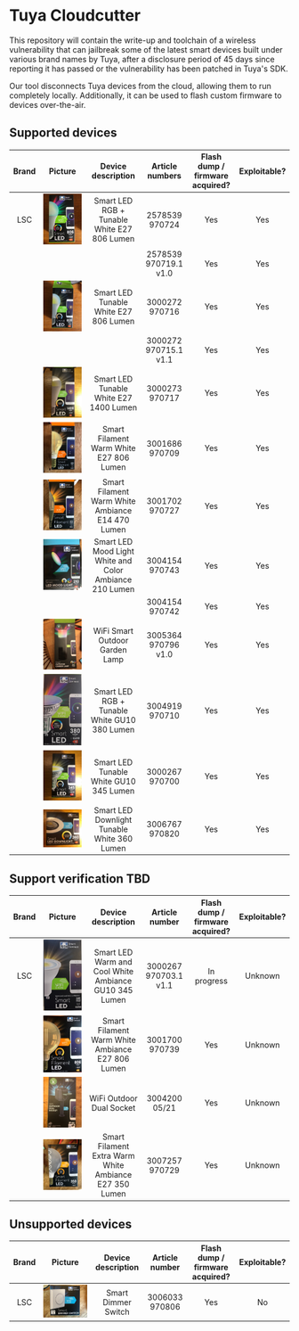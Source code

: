 # Tuya Cloudcutter

This repository will contain the write-up and toolchain of a wireless vulnerability that can jailbreak some of the latest smart devices built under various brand names by Tuya, after a disclosure period of 45 days since reporting it has passed or the vulnerability has been patched in Tuya's SDK.

Our tool disconnects Tuya devices from the cloud, allowing them to run completely locally. Additionally, it can be used to flash custom firmware to devices over-the-air.


## Supported devices
| Brand | Picture | Device description | Article numbers | Flash dump / firmware acquired? | Exploitable? |
|:---:|:---:|:---:|:---:|:---:|:---:|
| LSC | ![](DevicePictures/2578539.jpeg) | Smart LED RGB + Tunable White E27 806 Lumen | 2578539<br />970724 | Yes | Yes |
|  |  |  | 2578539<br />970719.1 v1.0 | Yes | Yes |
|  | ![](DevicePictures/970716.jpeg) | Smart LED Tunable White E27 806 Lumen | 3000272<br />970716 | Yes | Yes |
|  |  |  | 3000272<br />970715.1 v1.1 | Yes | Yes |
|  | ![](DevicePictures/3000273.jpeg) | Smart LED Tunable White E27 1400 Lumen | 3000273<br />970717 | Yes | Yes |
|  | ![](DevicePictures/3001686.jpeg) | Smart Filament Warm White E27 806 Lumen | 3001686<br />970709 | Yes | Yes |
|  | ![](DevicePictures/3001702.jpeg) | Smart Filament Warm White Ambiance E14 470 Lumen | 3001702<br />970727 | Yes | Yes |
|  | ![](DevicePictures/3004154.jpeg) | Smart LED Mood Light White and Color Ambiance 210 Lumen | 3004154<br />970743 | Yes | Yes |
|  |  |  | 3004154<br />970742 | Yes | Yes |
|  | ![](DevicePictures/3005364.jpeg) | WiFi Smart Outdoor Garden Lamp | 3005364<br />970796 v1.0 | Yes | Yes |
|  | ![](DevicePictures/970710.jpeg) | Smart LED RGB + Tunable White GU10 380 Lumen | 3004919<br />970710 | Yes | Yes |
|  | ![](DevicePictures/3000267.jpeg) | Smart LED Tunable White GU10 345 Lumen | 3000267<br />970700 | Yes | Yes |
|  | ![](DevicePictures/3006767.jpeg) | Smart LED Downlight Tunable White 360 Lumen | 3006767<br />970820 | Yes | Yes |


## Support verification TBD
| Brand | Picture | Device description | Article number | Flash dump / firmware acquired? | Exploitable? |
|:---:|:---:|:---:|:---:|:---:|:---:|
| LSC | ![](DevicePictures/970703.1.jpg) | Smart LED Warm and Cool White Ambiance GU10 345 Lumen | 3000267<br />970703.1 v1.1 | In progress | Unknown |
|  | ![](DevicePictures/3001700.jpeg) | Smart Filament Warm White Ambiance E27 806 Lumen | 3001700<br />970739 | Yes | Unknown |
|  | ![](DevicePictures/3004200.jpeg) | WiFi Outdoor Dual Socket | 3004200<br />05/21 | Yes | Unknown |
|  | ![](DevicePictures/3007257.jpeg) | Smart Filament Extra Warm White Ambiance E27 350 Lumen | 3007257<br />970729 | Yes | Unknown |


## Unsupported devices
| Brand | Picture | Device description | Article number | Flash dump / firmware acquired? | Exploitable? |
|:---:|:---:|:---:|:---:|:---:|:---:|
| LSC | ![](DevicePictures/3006033.jpeg) | Smart Dimmer Switch | 3006033<br />970806 | Yes | No |
